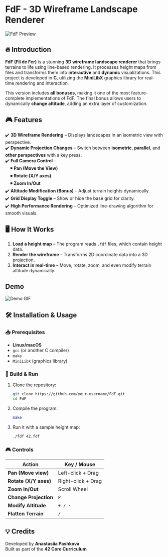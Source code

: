 # FdF - 3D Wireframe Landscape Renderer

![FdF Preview](image.png)  

## 🔥 Introduction

**FdF (Fil de Fer)** is a stunning **3D wireframe landscape renderer** that brings terrains to life using line-based rendering. It processes height maps from files and transforms them into **interactive** and **dynamic** visualizations. This project is developed in **C**, utilizing the **MiniLibX** graphics library for real-time rendering and interaction.

This version includes **all bonuses**, making it one of the most feature-complete implementations of FdF. The final bonus allows users to dynamically **change altitude**, adding an extra layer of customization.

## 🎮 Features

✔️ **3D Wireframe Rendering** – Displays landscapes in an isometric view with perspective.  
✔️ **Dynamic Projection Changes** – Switch between **isometric**, **parallel**, and **other perspectives** with a key press.  
✔️ **Full Camera Control** –  
&nbsp; &nbsp; ◾ **Pan (Move the View)**  
&nbsp; &nbsp; ◾ **Rotate (X/Y axes)**  
&nbsp; &nbsp; ◾ **Zoom In/Out**  
✔️ **Altitude Modification (Bonus)** – Adjust terrain heights dynamically.  
✔️ **Grid Display Toggle** – Show or hide the base grid for clarity.  
✔️ **High Performance Rendering** – Optimized line-drawing algorithm for smooth visuals.  

## 🖥️ How It Works

1. **Load a height map** – The program reads `.fdf` files, which contain height data.
2. **Render the wireframe** – Transforms 2D coordinate data into a 3D projection.
3. **Interact in real-time** – Move, rotate, zoom, and even modify terrain altitude dynamically.

## Demo

![Demo GIF](https://private-user-images.githubusercontent.com/144660747/412891778-e35d4b03-d6bc-4e57-a37b-99df9ad7cc85.gif?jwt=eyJhbGciOiJIUzI1NiIsInR5cCI6IkpXVCJ9.eyJpc3MiOiJnaXRodWIuY29tIiwiYXVkIjoicmF3LmdpdGh1YnVzZXJjb250ZW50LmNvbSIsImtleSI6ImtleTUiLCJleHAiOjE3Mzk0NTEyODQsIm5iZiI6MTczOTQ1MDk4NCwicGF0aCI6Ii8xNDQ2NjA3NDcvNDEyODkxNzc4LWUzNWQ0YjAzLWQ2YmMtNGU1Ny1hMzdiLTk5ZGY5YWQ3Y2M4NS5naWY_WC1BbXotQWxnb3JpdGhtPUFXUzQtSE1BQy1TSEEyNTYmWC1BbXotQ3JlZGVudGlhbD1BS0lBVkNPRFlMU0E1M1BRSzRaQSUyRjIwMjUwMjEzJTJGdXMtZWFzdC0xJTJGczMlMkZhd3M0X3JlcXVlc3QmWC1BbXotRGF0ZT0yMDI1MDIxM1QxMjQ5NDRaJlgtQW16LUV4cGlyZXM9MzAwJlgtQW16LVNpZ25hdHVyZT1kOWUwZTg3M2Y5ODAyZjVjYjlmOTlkYjc0ZDY1NzE0YTZlZjRiMjNiNzQ3ZWU1ZDcwMGIyNDA0MmQyYzlhNGZmJlgtQW16LVNpZ25lZEhlYWRlcnM9aG9zdCJ9.OEOqz44DAj7X8bZ8hb-L1Jfy6V2fVaeJC0tcqxlZ8BU)

## 🛠️ Installation & Usage

### 📥 Prerequisites

- **Linux/macOS**
- `gcc` (or another C compiler)
- `make`
- `MiniLibX` (graphics library)

### 🚀 Build & Run

1. Clone the repository:  
   ```bash
   git clone https://github.com/your-username/FdF.git
   cd FdF
   ```
2. Compile the program:  
   ```bash
   make
   ```
3. Run it with a sample height map:  
   ```bash
   ./fdf 42.fdf
   ```

### 🎮 Controls

| Action            | Key / Mouse    |
|------------------|---------------|
| **Pan (Move view)** | Left-click + Drag |
| **Rotate (X/Y axes)** | Right-click + Drag |
| **Zoom In/Out** | Scroll Wheel |
| **Change Projection** | `P` |
| **Modify Altitude** | `+ / -` |
| **Flatten Terrain** | `/` |

## 💡 Credits

Developed by **Anastasiia Pashkova**  
Built as part of the **42 Core Curriculum**  
